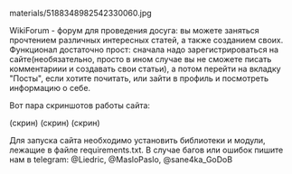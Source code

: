 materials/5188348982542330060.jpg

WikiForum - форум для проведения досуга: вы можете заняться прочтением различных интересных статей, а также созданием своих.
Функционал достаточно прост: сначала надо зарегистрироваться на сайте(необязательно, просто в ином случае вы не сможете писать комментариии и создавать свои статьи),
а потом перейти на вкладку "Посты", если хотите почитать, или зайти в профиль и посмотреть информацию о себе.

Вот пара скриншотов работы сайта:

(скрин)
(скрин)
(скрин)

Для запуска сайта необходимо установить библиотеки и модули, лежащие в файле requirements.txt.
В случае багов или ошибок пишите нам в telegram: @Liedric, @MasloPaslo, @sane4ka_GoDoB
